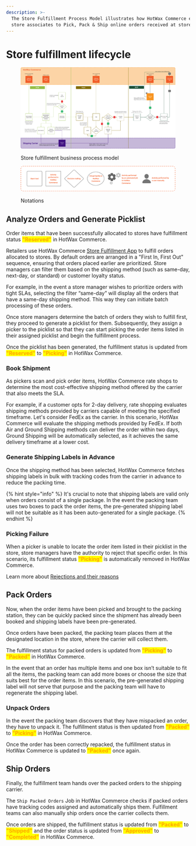 ```yaml
---
description: >-
  The Store Fulfillment Process Model illustrates how HotWax Commerce enables
  store associates to Pick, Pack & Ship online orders received at stores.
---
```


# Store fulfillment lifecycle

<figure><img src="../.gitbook/assets/store fulfillment bpm (2).png" alt=""><figcaption><p>Store fulfillment business process model</p></figcaption></figure>

<figure><img src="../.gitbook/assets/notations.png" alt=""><figcaption><p>Notations</p></figcaption></figure>

## Analyze Orders and Generate Picklist

Order items that have been successfully allocated to stores have fulfillment status <mark style="color:orange;">**"Reserved"**</mark> in HotWax Commerce.

Retailers use HotWax Commerce [Store Fulfillment App](../orders/fulfillment/) to fulfill orders allocated to stores. By default orders are arranged in a "First In, First Out" sequence, ensuring that orders placed earlier are prioritized. Store managers can filter them based on the shipping method (such as same-day, next-day, or standard) or customer loyalty status.

For example, in the event a store manager wishes to prioritize orders with tight SLAs, selecting the filter “same-day” will display all the orders that have a same-day shipping method. This way they can initiate batch processing of these orders.

Once store managers determine the batch of orders they wish to fulfill first, they proceed to generate a picklist for them. Subsequently, they assign a picker to the picklist so that they can start picking the order items listed in their assigned picklist and begin the fulfillment process.

Once the picklist has been generated, the fulfillment status is updated from <mark style="color:orange;">**"Reserved"**</mark> to <mark style="color:orange;">**"Picking"**</mark> in HotWax Commerce.

### Book Shipment

As pickers scan and pick order items, HotWax Commerce rate shops to determine the most cost-effective shipping method offered by the carrier that also meets the SLA.

For example, if a customer opts for 2-day delivery, rate shopping evaluates shipping methods provided by carriers capable of meeting the specified timeframe. Let's consider FedEx as the carrier. In this scenario, HotWax Commerce will evaluate the shipping methods provided by FedEx. If both Air and Ground Shipping methods can deliver the order within two days, Ground Shipping will be automatically selected, as it achieves the same delivery timeframe at a lower cost.

### Generate Shipping Labels in Advance

Once the shipping method has been selected, HotWax Commerce fetches shipping labels in bulk with tracking codes from the carrier in advance to reduce the packing time.

{% hint style="info" %}
It's crucial to note that shipping labels are valid only when orders consist of a single package. In the event the packing team uses two boxes to pack the order items, the pre-generated shipping label will not be suitable as it has been auto-generated for a single package.
{% endhint %}

### Picking Failure

When a picker is unable to locate the order item listed in their picklist in the store, store managers have the authority to reject that specific order. In this scenario, its fulfillment status <mark style="color:orange;">**"Picking"**</mark> is automatically removed in HotWax Commerce.

Learn more about [Rejections and their reasons](../fulfillment/rejection.md)

## Pack Orders

Now, when the order items have been picked and brought to the packing station, they can be quickly packed since the shipment has already been booked and shipping labels have been pre-generated.

Once orders have been packed, the packing team places them at the designated location in the store, where the carrier will collect them.

The fulfillment status for packed orders is updated from <mark style="color:orange;">**"Picking"**</mark> to <mark style="color:orange;">**"Packed"**</mark> in HotWax Commerce.

In the event that an order has multiple items and one box isn’t suitable to fit all the items, the packing team can add more boxes or choose the size that suits best for the order items. In this scenario, the pre-generated shipping label will not serve that purpose and the packing team will have to regenerate the shipping label.

### Unpack Orders

In the event the packing team discovers that they have mispacked an order, they have to unpack it. The fulfillment status is then updated from <mark style="color:orange;">**"Packed"**</mark> to <mark style="color:orange;">**"Picking"**</mark> in HotWax Commerce.

Once the order has been correctly repacked, the fulfillment status in HotWax Commerce is updated to <mark style="color:orange;">**"Packed"**</mark> once again.

## Ship Orders

Finally, the fulfillment team hands over the packed orders to the shipping carrier.

The `Ship Packed Orders` Job in HotWax Commerce checks if packed orders have tracking codes assigned and automatically ships them. Fulfillment teams can also manually ship orders once the carrier collects them.

Once orders are shipped, the fulfillment status is updated from <mark style="color:orange;">**"Packed"**</mark> to <mark style="color:orange;">**"Shipped"**</mark> and the order status is updated from <mark style="color:orange;">**"Approved"**</mark> to <mark style="color:orange;">**"Completed"**</mark> in HotWax Commerce.
